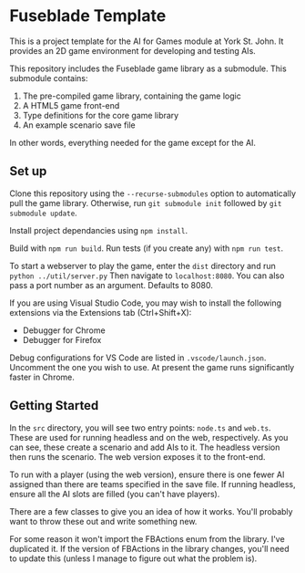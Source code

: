 # Fuseblade Template

This is a project template for the AI for Games module at York St. John. It provides an 2D game environment for developing and testing AIs.

This repository includes the Fuseblade game library as a submodule. This submodule contains:

1. The pre-compiled game library, containing the game logic
2. A HTML5 game front-end
3. Type definitions for the core game library
4. An example scenario save file

In other words, everything needed for the game except for the AI.

## Set up

Clone this repository using the `--recurse-submodules` option to automatically pull the game library. Otherwise, run `git submodule init` followed by `git submodule update`.

Install project dependancies using `npm install`.

Build with `npm run build`. Run tests (if you create any) with `npm run test`.

To start a webserver to play the game, enter the `dist` directory and run `python ../util/server.py` Then navigate to `localhost:8080`. You can also pass a port number as an argument. Defaults to 8080.

If you are using Visual Studio Code, you may wish to install the following extensions via the Extensions tab (Ctrl+Shift+X):
* Debugger for Chrome
* Debugger for Firefox

Debug configurations for VS Code are listed in `.vscode/launch.json`. Uncomment the one you wish to use. At present the game runs significantly faster in Chrome.

## Getting Started

In the `src` directory, you will see two entry points: `node.ts` and `web.ts`. These are used for running headless and on the web, respectively. As you can see, these create a scenario and add AIs to it. The headless version then runs the scenario. The web version exposes it to the front-end.

To run with a player (using the web version), ensure there is one fewer AI assigned than there are teams specified in the save file. If running headless, ensure all the AI slots are filled (you can't have players).

There are a few classes to give you an idea of how it works. You'll probably want to throw these out and write something new.

For some reason it won't import the FBActions enum from the library. I've duplicated it. If the version of FBActions in the library changes, you'll need to update this (unless I manage to figure out what the problem is).
